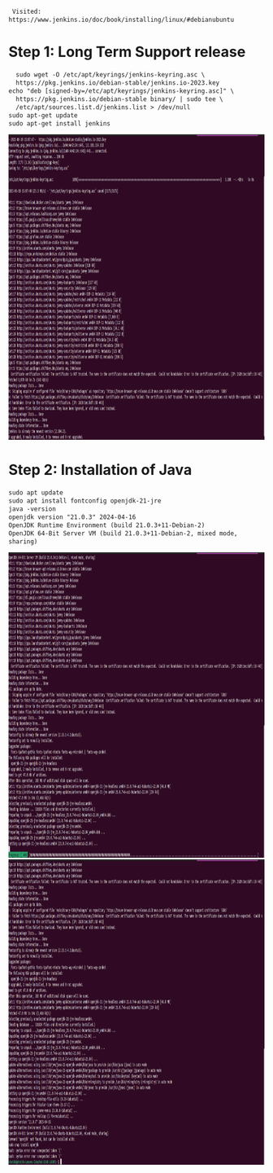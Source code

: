 
# 

     Visited: https://www.jenkins.io/doc/book/installing/linux/#debianubuntu

# Step 1: Long Term Support release

      sudo wget -O /etc/apt/keyrings/jenkins-keyring.asc \
      https://pkg.jenkins.io/debian-stable/jenkins.io-2023.key
    echo "deb [signed-by=/etc/apt/keyrings/jenkins-keyring.asc]" \
      https://pkg.jenkins.io/debian-stable binary/ | sudo tee \
      /etc/apt/sources.list.d/jenkins.list > /dev/null
    sudo apt-get update
    sudo apt-get install jenkins

  <img src="https://github.com/SheikhSahil-SDE/Jenkins_installation/blob/main/Jenkins_Install/1.png" width="1000" height="600">

# Step 2: Installation of Java

    sudo apt update
    sudo apt install fontconfig openjdk-21-jre
    java -version
    openjdk version "21.0.3" 2024-04-16
    OpenJDK Runtime Environment (build 21.0.3+11-Debian-2)
    OpenJDK 64-Bit Server VM (build 21.0.3+11-Debian-2, mixed mode, sharing)

  <img src="https://github.com/SheikhSahil-SDE/Jenkins_installation/blob/main/Jenkins_Install/2.0.png" width="1000" height="600">
  <img src="https://github.com/SheikhSahil-SDE/Jenkins_installation/blob/main/Jenkins_Install/2.1.png" width="1000" height="600">
